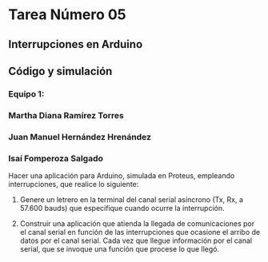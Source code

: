 # Tarea Número 05
## Interrupciones en Arduino
## Código y simulación 
### Equipo 1:
### Martha Diana Ramírez Torres
### Juan Manuel Hernández Hrenández
### Isaí Fomperoza Salgado

Hacer una aplicación para Arduino, simulada en Proteus, empleando interrupciones, que realice lo siguiente: 

1. Genere un letrero en la terminal del canal serial asíncrono (Tx, Rx, a 57.600 bauds) que especifique cuando ocurre la interrupción.

3. Construir una aplicación que atienda la llegada de comunicaciones por el canal serial en función de las interrupciones que ocasione el arribo de datos por el canal serial.
Cada vez que llegue información por el canal serial, que se invoque una función que procese lo que llegó.
